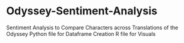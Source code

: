 # Odyssey-Sentiment-Analysis
Sentiment Analysis to Compare Characters across Translations of the Odyssey
Python file for Dataframe Creation
R file for Visuals
